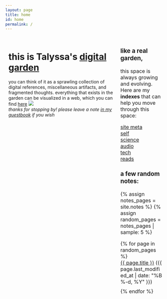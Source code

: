 ```yaml
---
layout: page
title: home
id: home
permalink: /
---
```


<html>
<head>
  <meta charset="UTF-8">
  <title>Talyssa's Digital Garden</title>
  <style>
    /* Define the layout of the two columns */
    .container {
      display: flex;
      flex-direction: row;
      max-width: 1000px;
      margin: 0 auto;
    }
    .left-column {
      width: 70%;
      padding: 10px;
      box-sizing: border-box;
    }
    .right-column {
      width: 30%;
      padding: 10px;
      box-sizing: border-box;
      font-size: 16px;
    }
    /* Style the recent edits list */
    ul {
      list-style-type: none;
      padding: 0;
    }
    li {
      margin-bottom: 10px;
    }
  </style>
</head>
<body>
  <div class="container">
    <div class="left-column">
      <h1>this is Talyssa's <a class="internal-link" href="/what-is-digital-gardening">digital garden</a></h1>
      <p>you can think of it as a sprawling collection of digital references, miscellaneous artifacts, and fragmented thoughts. everything that exists in the garden can be visualized in a web, which you can find <a class="internal-link" href="/web">here</a> <img src="/assets/mini-graphics/sprout.gif" style="padding: 0px 0px 0px 0px;"><br><i>thanks for stopping by! please leave a note <a class="external-link" href="https://www.yourworldoftext.com/~talyssa.txt/">in my guestbook</a> if you wish</i></p>
    </div>
    <div class="right-column">
      <p><h3>like a real garden,</h3>this space is always growing and evolving. Here are my <b>indexes</b> that can help you move through this space:</p>
      <a class="internal-link" href="/site-meta">site meta</a><br>
      <a class="internal-link" href="/self">self</a><br>
      <a class="internal-link" href="/science">science</a><br>
      <a class="internal-link" href="/audio">audio</a><br>
      <a class="internal-link" href="/tech">tech</a><br>
      <a class="internal-link" href="/reads">reads</a><br>
      <p><h3>a few random notes:</h3></p>
      {% assign notes_pages = site.notes %}
      {% assign random_pages = notes_pages | sample: 5 %}
      <ul>
        {% for page in random_pages %}
          <li><a href="{{ page.url }}">{{ page.title }}</a> ({{ page.last_modified_at | date: "%B %-d, %Y" }})</li>
        {% endfor %}
      </ul>
    </div>
  </div>
</body>
</html>

<style>
  .wrapper {
    max-width: 46em;
  }
</style>
